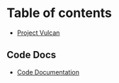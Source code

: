 # Table of contents

* [Project Vulcan](README.md)

## Code Docs

* [Code Documentation](code-docs/code-documentation.md)

